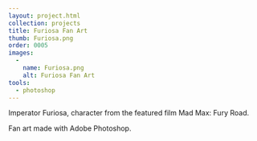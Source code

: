 ```yaml
---
layout: project.html
collection: projects
title: Furiosa Fan Art
thumb: Furiosa.png
order: 0005
images:
  -
    name: Furiosa.png
    alt: Furiosa Fan Art
tools:
  - photoshop
---
```


Imperator Furiosa, character from the featured film Mad Max: Fury Road.

Fan art made with Adobe Photoshop.
